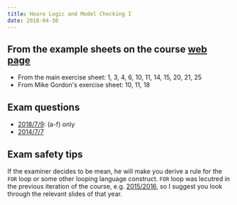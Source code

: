 ```yaml
---
title: Hoare Logic and Model Checking I
date: 2018-04-30
---
```


## From the example sheets on the course [web page](http://www.cl.cam.ac.uk/teaching/current/HLog+ModC/materials.html)

  - From the main exercise sheet: 1, 3, 4, 6, 10, 11, 14, 15, 20, 21, 25
  - From Mike Gordon's exercise sheet: 10, 11, 18

## Exam questions

  - [2018/7/9](https://www.cl.cam.ac.uk/teaching/exams/pastpapers/y2018p9q7.pdf):
    (a-f) only
  - [2014/7/7](https://www.cl.cam.ac.uk/teaching/exams/pastpapers/y2011p7q6.pdf)

## Exam safety tips

If the examiner decides to be mean, he will make you derive a rule for the `FOR`
loop or some other looping language construct. `FOR` loop was lecutred in the
previous iteration of the course, e.g.
[2015/2016](https://www.cl.cam.ac.uk/teaching/1516/HLog+ModC/materials.html), so
I suggest you look through the relevant slides of that year.
